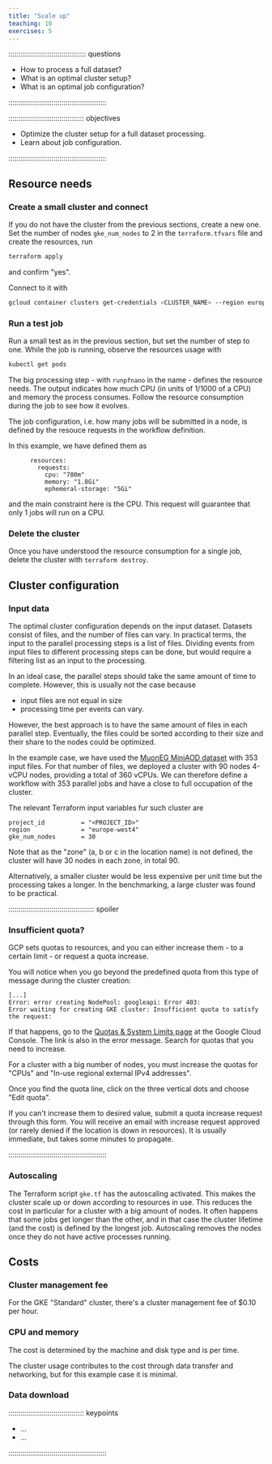 ```yaml
---
title: "Scale up"
teaching: 10
exercises: 5 
---
```


:::::::::::::::::::::::::::::::::::::: questions 

- How to process a full dataset?
- What is an optimal cluster setup?
- What is an optimal job configuration?

::::::::::::::::::::::::::::::::::::::::::::::::

::::::::::::::::::::::::::::::::::::: objectives

- Optimize the cluster setup for a full dataset processing.
- Learn about job configuration.

::::::::::::::::::::::::::::::::::::::::::::::::


## Resource needs


### Create a small cluster and connect

If you do not have the cluster from the previous sections, create a new one. Set the number of nodes `gke_num_nodes` to 2 in the `terraform.tfvars` file and create the resources, run

```bash
terraform apply
```

and confirm "yes".

Connect to it with

```bash
gcloud container clusters get-credentials <CLUSTER_NAME> --region europe-west4-a --project <PROJECT_ID>
```

### Run a test job

Run a small test as in the previous section, but set the number of step to one. While the job is running, observe the resources usage with

```bash
kubectl get pods
```

The big processing step - with `runpfnano` in the name - defines the resource needs. The output indicates how much CPU (in units of 1/1000 of a CPU) and memory the process consumes. Follow the resource consumption during the job to see how it evolves.

The job configuration, i.e. how many jobs will be submitted in a node, is defined by the resouce requests in the workflow definition.

In this example, we have defined them as

```
      resources:
        requests:
          cpu: "780m"
          memory: "1.8Gi"
          ephemeral-storage: "5Gi"  
```

and the main constraint here is the CPU. This request will guarantee that only 1 jobs will run on a CPU.

### Delete the cluster

Once you have understood the resource consumption for a single job, delete the cluster with `terraform destroy`.


## Cluster configuration

### Input data

The optimal cluster configuration depends on the input dataset.
Datasets consist of files, and the number of files can vary. In practical terms, the input to the parallel processing steps is a list of files. Dividing events from input files to different processing steps can be done, but would require a filtering list as an input to the processing.  

In an ideal case, the parallel steps should take the same amount of time to complete. However, this is usually not the case because

- input files are not equal in size
- processing time per events can vary.

However, the best approach is to have the same amount of files in each parallel step. Eventually, the files could be sorted according to their size and their share to the nodes could be optimized.

In the example case, we have used the [MuonEG MiniAOD dataset](https://opendata.cern.ch/record/30511) with 353 input files.
For that number of files, we deployed a cluster with 90 nodes 4-vCPU nodes, providing a total of 360 vCPUs. We can therefore define a workflow with 353 parallel jobs and have a close to full occupation of the cluster.

The relevant Terraform input variables fur such cluster are

```
project_id          = "<PROJECT_ID>"
region              = "europe-west4"
gke_num_nodes       = 30
```

Note that as the "zone" (a, b or c in the location name) is not defined, the cluster will have 30 nodes in each zone, in total 90.

Alternatively, a smaller cluster would be less expensive per unit time but the processing takes a longer. In the benchmarking, a large cluster was found to be practical.


:::::::::::::::::::::::::::::::::::::::::: spoiler

### Insufficient quota?

GCP sets quotas to resources, and you can either increase them - to a certain limit - or request a quota increase.

You will notice when you go beyond the predefined quota from this type of message during the cluster creation:

```
[...]
Error: error creating NodePool: googleapi: Error 403: 
Error waiting for creating GKE cluster: Insufficient quota to satisfy the request:
```

If that happens, go to the [Quotas & System Limits page](https://console.cloud.google.com/iam-admin/quotas) at the Google Cloud Console. The link is also in the error message. Search for quotas that you need to increase. 

For a cluster with a big number of nodes, you must increase the quotas for "CPUs" and "In-use regional external IPv4 addresses".

Once you find the quota line, click on the three vertical dots and choose "Edit quota".

If you can't increase them to desired value, submit a quota increase request through this form. You will receive an email with increase request approved (or rarely denied if the location is down in resources). It is usually immediate, but takes some minutes to propagate.
 
::::::::::::::::::::::::::::::::::::::::::::::::


### Autoscaling

The Terraform script `gke.tf` has the autoscaling activated.
This makes the cluster scale up or down according to resources in use. This reduces the cost in particular for a cluster with a big amount of nodes. It often happens that some jobs get longer than the other, and in that case the cluster lifetime (and the cost) is defined by the longest job. Autoscaling removes the nodes once they do not have active processes running.




## Costs

### Cluster management fee

For the GKE "Standard" cluster, there's a cluster management fee of 
$0.10 per hour.

### CPU and memory

The cost is determined by the machine and disk type and is per time. 

The cluster usage contributes to the cost through data transfer and networking, but for this example case it is minimal.

### Data download


::::::::::::::::::::::::::::::::::::: keypoints 

- ...
- ...


::::::::::::::::::::::::::::::::::::::::::::::::

